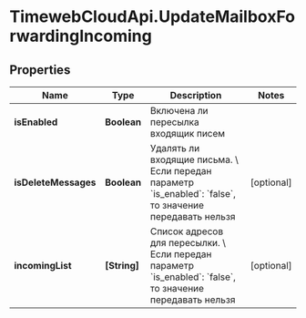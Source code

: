 # TimewebCloudApi.UpdateMailboxForwardingIncoming

## Properties

Name | Type | Description | Notes
------------ | ------------- | ------------- | -------------
**isEnabled** | **Boolean** | Включена ли пересылка входящик писем | 
**isDeleteMessages** | **Boolean** | Удалять ли входящие письма. \\  Если передан параметр &#x60;is_enabled&#x60;: &#x60;false&#x60;, то значение передавать нельзя | [optional] 
**incomingList** | **[String]** | Список адресов для пересылки. \\  Если передан параметр &#x60;is_enabled&#x60;: &#x60;false&#x60;, то значение передавать нельзя | [optional] 


